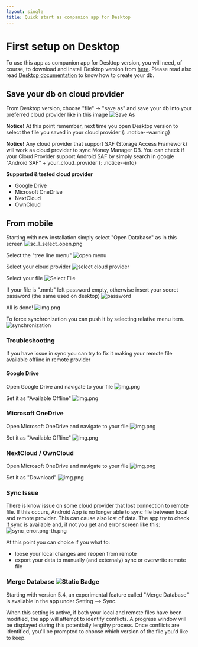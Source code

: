 ```yaml
---
layout: single
title: Quick start as companion app for Desktop
---
```


# First setup on Desktop
To use this app as companion app for Desktop version, you will need, of course, to download and install Desktop version from [here](https://moneymanagerex.org/docs/downloads/latest/). Please read also read [Desktop documentation](https://moneymanagerex.org/moneymanagerex/en_US/index.html#section5) to know how to create your db.

## Save your db on cloud provider
From Desktop version, choose "file" -> "save as" and save your db into your preferred cloud provider like in this image
![Save As](img/sc_0_file_save_as.png)

**Notice!** At this point remember, next time you open Desktop version to select the file you saved in your cloud provider
{: .notice--warning}

**Notice!** Any cloud provider that support SAF (Storage Access Framework) will work as cloud provider to sync Money Manager DB. You can check if your Cloud Provider support Android SAF by simply search in google "Android SAF" + your_cloud_provider
{: .notice--info}

**Supported & tested cloud provider**
- Google Drive
- Microsoft OneDrive
- NextCloud
- OwnCloud

## From mobile
Starting with new installation simply select "Open Database" as in this screen
![sc_1_select_open.png](img/sc_1_select_open.png)

Select the "tree line menu"
![open menu](img/sc_2_open_menu.png)

Select your cloud provider
![select cloud provider](img/sc_3_select_cloud_provider.png)

Select your file
![Select File](img/sc_4_select_File.png)

If your file is ".mmb" left password empty, otherwise insert your secret password (the same used on desktop)
![password](img/sc_5_password.png)

All is done!
![img.png](img/sc_6_home.png)

To force synchronization you can push it by selecting relative menu item.
![synchronization](img/sc_7_synchronization.png)

### Troubleshooting
If you have issue in sync you can try to fix it making your remote file available offline in remote provider

#### Google Drive
Open Google Drive and navigate to your file
![img.png](img/sc_8_gdrive_file.png)

Set it as "Available Offline"
![img.png](img/sc_9_gdrive_available_offline.png)

### Microsoft OneDrive
Open Microsoft OneDrive and navigate to your file
![img.png](img/sc_a_onedrive_file.png)

Set it as "Available Offline"
![img.png](img/sc_b_onedrive_available_offline.png)

### NextCloud / OwnCloud
Open Microsoft OneDrive and navigate to your file
![img.png](img/sc_c_nextcloud_file.png)

Set it as "Download"
![img.png](img/sc_d_nextcloud_available_offline.png)

### Sync Issue
There is know issue on some cloud provider that lost connection to remote file. If this occurs, Android App is no longer able to sync file between local and remote provider. This can cause also lost of data.
The app try to check if sync is available and, if not you get and error screen like this:
![sync_error.png-th.png](../assets/images/screenshoot/sync_error.png-th.png)

At this point you can choice if you what to:
* loose your local changes and reopen from remote
* export your data to manually (and externaly) sync or overwrite remote file

### Merge Database ![Static Badge](https://img.shields.io/badge/new_in-5.4-green)

Starting with version 5.4, an experimental feature called "Merge Database" is available in the app under Setting --> Sync.

When this setting is active, if both your local and remote files have been modified, the app will attempt to identify conflicts. A progress window will be displayed during this potentially lengthy process. Once conflicts are identified, you'll be prompted to choose which version of the file you'd like to keep.
